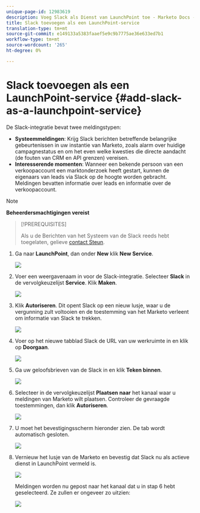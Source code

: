 ```yaml
---
unique-page-id: 12983619
description: Voeg Slack als Dienst van LaunchPoint toe - Marketo Docs - de Documentatie van het Product
title: Slack toevoegen als een LaunchPoint-service
translation-type: tm+mt
source-git-commit: e149133a5383faaef5e9c9b7775ae36e633ed7b1
workflow-type: tm+mt
source-wordcount: '265'
ht-degree: 0%

---
```



# Slack toevoegen als een LaunchPoint-service {#add-slack-as-a-launchpoint-service}

De Slack-integratie bevat twee meldingstypen:

* **Systeemmeldingen**: Krijg Slack berichten betreffende belangrijke gebeurtenissen in uw instantie van Marketo, zoals alarm over huidige campagnestatus en om het even welke kwesties die directe aandacht (de fouten van CRM en API grenzen) vereisen.
* **Interesserende momenten**: Wanneer een bekende persoon van een verkoopaccount een marktonderzoek heeft gestart, kunnen de eigenaars van leads via Slack op de hoogte worden gebracht. Meldingen bevatten informatie over leads en informatie over de verkoopaccount.

>[!NOTE]
>
>**Beheerdersmachtigingen vereist**

>[!PREREQUISITES]
>
>Als u de Berichten van het Systeem van de Slack reeds hebt toegelaten, gelieve [contact Steun](http://docs.marketo.com/cdn-cgi/l/email-protection#1d6e686d6d726f695d707c6f76786972337e7270).

1. Ga naar **LaunchPoint**, dan onder **New** klik **New Service**.

   ![](assets/image2017-11-27-14-3a13-3a18.png)

1. Voer een weergavenaam in voor de Slack-integratie. Selecteer **Slack** in de vervolgkeuzelijst **Service**. Klik **Maken**.

   ![](assets/image2017-11-27-15-3a54-3a11.png)

1. Klik **Autoriseren**. Dit opent Slack op een nieuw lusje, waar u de vergunning zult voltooien en de toestemming van het Marketo verleent om informatie van Slack te trekken.

   ![](assets/image2017-11-27-14-3a16-3a6.png)

1. Voer op het nieuwe tabblad Slack de URL van uw werkruimte in en klik op **Doorgaan**.

   ![](assets/image2017-11-27-15-3a1-3a29.png)

1. Ga uw geloofsbrieven van de Slack in en klik **Teken binnen**.

   ![](assets/image2017-11-27-15-3a1-3a3.png)

1. Selecteer in de vervolgkeuzelijst **Plaatsen naar** het kanaal waar u meldingen van Marketo wilt plaatsen. Controleer de gevraagde toestemmingen, dan klik **Autoriseren**.

   ![](assets/image2018-1-9-13-3a21-3a50.png)

1. U moet het bevestigingsscherm hieronder zien. De tab wordt automatisch gesloten.

   ![](assets/image2017-11-27-15-3a51-3a57.png)

1. Vernieuw het lusje van de Marketo en bevestig dat Slack nu als actieve dienst in LaunchPoint vermeld is.

   ![](assets/image2017-11-27-15-3a55-3a37.png)

   Meldingen worden nu gepost naar het kanaal dat u in stap 6 hebt geselecteerd. Ze zullen er ongeveer zo uitzien:

   ![](assets/samplenotification.png)

